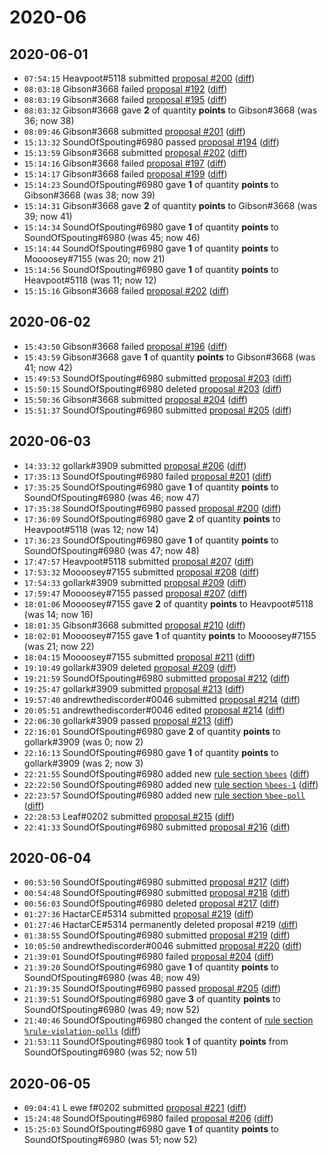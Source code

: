 # 2020-06

## 2020-06-01

* `07:54:15` Heavpoot#5118 submitted [proposal #200](../proposals.md#200) ([diff](https://github.com/Quonauts/Quonauts-9/commit/c5975116179f568513d2e8235f5e7335039e4b2c))
* `08:03:18` Gibson#3668 failed [proposal #192](../proposals.md#192) ([diff](https://github.com/Quonauts/Quonauts-9/commit/8fc41e782c8c23731495da2320bb3347b388faa2))
* `08:03:19` Gibson#3668 failed [proposal #195](../proposals.md#195) ([diff](https://github.com/Quonauts/Quonauts-9/commit/b972d7334759755e17d7219e7759f8a4d5ba3f3f))
* `08:03:32` Gibson#3668 gave **2** of quantity **points** to Gibson#3668 (was 36; now 38)
* `08:09:46` Gibson#3668 submitted [proposal #201](../proposals.md#201) ([diff](https://github.com/Quonauts/Quonauts-9/commit/90e3c447f60ee000775f877ad8ea182f45a86817))
* `15:13:32` SoundOfSpouting#6980 passed [proposal #194](../proposals.md#194) ([diff](https://github.com/Quonauts/Quonauts-9/commit/a1a468671a2e6e8529e84ab16d1a0eff6df95f0d))
* `15:13:59` Gibson#3668 submitted [proposal #202](../proposals.md#202) ([diff](https://github.com/Quonauts/Quonauts-9/commit/c82d53750ddd38a9c0d900ec5250a6d808d7830f))
* `15:14:16` Gibson#3668 failed [proposal #197](../proposals.md#197) ([diff](https://github.com/Quonauts/Quonauts-9/commit/e59d147e5cf023713134b14ca17d80fb66683a06))
* `15:14:17` Gibson#3668 failed [proposal #199](../proposals.md#199) ([diff](https://github.com/Quonauts/Quonauts-9/commit/de465e95bcc804a6805a0a47fc2fb6e549ab4db7))
* `15:14:23` SoundOfSpouting#6980 gave **1** of quantity **points** to Gibson#3668 (was 38; now 39)
* `15:14:31` Gibson#3668 gave **2** of quantity **points** to Gibson#3668 (was 39; now 41)
* `15:14:34` SoundOfSpouting#6980 gave **1** of quantity **points** to SoundOfSpouting#6980 (was 45; now 46)
* `15:14:44` SoundOfSpouting#6980 gave **1** of quantity **points** to Moooosey#7155 (was 20; now 21)
* `15:14:56` SoundOfSpouting#6980 gave **1** of quantity **points** to Heavpoot#5118 (was 11; now 12)
* `15:15:16` Gibson#3668 failed [proposal #202](../proposals.md#202) ([diff](https://github.com/Quonauts/Quonauts-9/commit/e5fa5605a117fe1d19a3e58b297062d686d15380))

## 2020-06-02

* `15:43:50` Gibson#3668 failed [proposal #196](../proposals.md#196) ([diff](https://github.com/Quonauts/Quonauts-9/commit/3a365cb6e0d785638c31f2357f0622be84c0bf3c))
* `15:43:59` Gibson#3668 gave **1** of quantity **points** to Gibson#3668 (was 41; now 42)
* `15:49:53` SoundOfSpouting#6980 submitted [proposal #203](../proposals.md#203) ([diff](https://github.com/Quonauts/Quonauts-9/commit/edb8de0505d5f1c03a9f2405c0a393e84eed2d2e))
* `15:50:15` SoundOfSpouting#6980 deleted [proposal #203](../proposals.md#203) ([diff](https://github.com/Quonauts/Quonauts-9/commit/4a37ccb74f80e6a530f50a60ba1fd0e718f2bacd))
* `15:50:36` Gibson#3668 submitted [proposal #204](../proposals.md#204) ([diff](https://github.com/Quonauts/Quonauts-9/commit/a5e232dd299825ee6b587d7bc1f7714c44afe3cf))
* `15:51:37` SoundOfSpouting#6980 submitted [proposal #205](../proposals.md#205) ([diff](https://github.com/Quonauts/Quonauts-9/commit/faf2a1da3af703e157d9a31f0ad45fb1c18fe8a8))

## 2020-06-03

* `14:33:32` gollark#3909 submitted [proposal #206](../proposals.md#206) ([diff](https://github.com/Quonauts/Quonauts-9/commit/6a036897603a77c349bc83274be80698eb5e7938))
* `17:35:13` SoundOfSpouting#6980 failed [proposal #201](../proposals.md#201) ([diff](https://github.com/Quonauts/Quonauts-9/commit/eb1cf2d61916daaee2d705b796fe3a654e20336b))
* `17:35:25` SoundOfSpouting#6980 gave **1** of quantity **points** to SoundOfSpouting#6980 (was 46; now 47)
* `17:35:38` SoundOfSpouting#6980 passed [proposal #200](../proposals.md#200) ([diff](https://github.com/Quonauts/Quonauts-9/commit/bdd6e4082e0f3a980c557e1660fa9624e18aefa0))
* `17:36:09` SoundOfSpouting#6980 gave **2** of quantity **points** to Heavpoot#5118 (was 12; now 14)
* `17:36:23` SoundOfSpouting#6980 gave **1** of quantity **points** to SoundOfSpouting#6980 (was 47; now 48)
* `17:47:57` Heavpoot#5118 submitted [proposal #207](../proposals.md#207) ([diff](https://github.com/Quonauts/Quonauts-9/commit/a8b6528e30959fae264fc425076a85df386f6fc2))
* `17:53:32` Moooosey#7155 submitted [proposal #208](../proposals.md#208) ([diff](https://github.com/Quonauts/Quonauts-9/commit/b34c28727620d352ba77ba789686fd3245b834f9))
* `17:54:33` gollark#3909 submitted [proposal #209](../proposals.md#209) ([diff](https://github.com/Quonauts/Quonauts-9/commit/e3722b74990dcfae314ed83c12edf94c5f563749))
* `17:59:47` Moooosey#7155 passed [proposal #207](../proposals.md#207) ([diff](https://github.com/Quonauts/Quonauts-9/commit/8c17deb18ab86a67ecfdc73eb8ce051b35b8ed93))
* `18:01:06` Moooosey#7155 gave **2** of quantity **points** to Heavpoot#5118 (was 14; now 16)
* `18:01:35` Gibson#3668 submitted [proposal #210](../proposals.md#210) ([diff](https://github.com/Quonauts/Quonauts-9/commit/4641aa02d38e23358830ee0b8d29438ce17fefcc))
* `18:02:01` Moooosey#7155 gave **1** of quantity **points** to Moooosey#7155 (was 21; now 22)
* `18:04:15` Moooosey#7155 submitted [proposal #211](../proposals.md#211) ([diff](https://github.com/Quonauts/Quonauts-9/commit/ac297ccb14fff7d9b777c6e32d6dc4e859839d75))
* `19:10:49` gollark#3909 deleted [proposal #209](../proposals.md#209) ([diff](https://github.com/Quonauts/Quonauts-9/commit/9114fd0614a25443385cd14d13362a7059098fee))
* `19:21:59` SoundOfSpouting#6980 submitted [proposal #212](../proposals.md#212) ([diff](https://github.com/Quonauts/Quonauts-9/commit/ab0ff625362e2fab264b2d4e602b5ff1fe28e59a))
* `19:25:47` gollark#3909 submitted [proposal #213](../proposals.md#213) ([diff](https://github.com/Quonauts/Quonauts-9/commit/eadca0a3d09cb24017e99920b9177c08087379fc))
* `19:57:40` andrewthediscorder#0046 submitted [proposal #214](../proposals.md#214) ([diff](https://github.com/Quonauts/Quonauts-9/commit/41299b2beb8203104f179608eca5869b6d89b233))
* `20:05:51` andrewthediscorder#0046 edited [proposal #214](../proposals.md#214) ([diff](https://github.com/Quonauts/Quonauts-9/commit/986cff756689b825a3c56ec0853c05de52fac605))
* `22:06:30` gollark#3909 passed [proposal #213](../proposals.md#213) ([diff](https://github.com/Quonauts/Quonauts-9/commit/22019d6474f75a13c811db4e39f3d0ec4edbf6d0))
* `22:16:01` SoundOfSpouting#6980 gave **2** of quantity **points** to gollark#3909 (was 0; now 2)
* `22:16:13` SoundOfSpouting#6980 gave **1** of quantity **points** to gollark#3909 (was 2; now 3)
* `22:21:55` SoundOfSpouting#6980 added new [rule section `%bees`](../rules.md#bees) ([diff](https://github.com/Quonauts/Quonauts-9/commit/86561e8398a49c28f917d4b6922106cb7510e917))
* `22:22:50` SoundOfSpouting#6980 added new [rule section `%bees-1`](../rules.md#bees-1) ([diff](https://github.com/Quonauts/Quonauts-9/commit/c13cb3bbcb90c3453696b279df475613618cc7c4))
* `22:23:57` SoundOfSpouting#6980 added new [rule section `%bee-poll`](../rules.md#bee-poll) ([diff](https://github.com/Quonauts/Quonauts-9/commit/b02f9c087f4194d833555c127c5a33e2004c0d8f))
* `22:28:53` Leaf#0202 submitted [proposal #215](../proposals.md#215) ([diff](https://github.com/Quonauts/Quonauts-9/commit/997b94066c72e53f5c13a95042947d1a3ebf83ed))
* `22:41:33` SoundOfSpouting#6980 submitted [proposal #216](../proposals.md#216) ([diff](https://github.com/Quonauts/Quonauts-9/commit/610f6e99cc3ff7d7a643fb6fc6bb04356045783f))

## 2020-06-04

* `00:53:50` SoundOfSpouting#6980 submitted [proposal #217](../proposals.md#217) ([diff](https://github.com/Quonauts/Quonauts-9/commit/3347ae81676bb50d0e9cb86a0da6f7bd382a8985))
* `00:54:48` SoundOfSpouting#6980 submitted [proposal #218](../proposals.md#218) ([diff](https://github.com/Quonauts/Quonauts-9/commit/a58df0c029c077db652b7eea24e9be01d9b26c3a))
* `00:56:03` SoundOfSpouting#6980 deleted [proposal #217](../proposals.md#217) ([diff](https://github.com/Quonauts/Quonauts-9/commit/2ac7901f7e17bc597c0dc5a967b65cf68bd637ee))
* `01:27:36` HactarCE#5314 submitted [proposal #219](../proposals.md#219) ([diff](https://github.com/Quonauts/Quonauts-9/commit/45b5e25dda4e3acf0902cd4b1ca8e7ed727671a3))
* `01:27:46` HactarCE#5314 permanently deleted proposal #219 ([diff](https://github.com/Quonauts/Quonauts-9/commit/b8a55ea5a5af20bcd7c17f59da079195a6f04c90))
* `01:38:55` SoundOfSpouting#6980 submitted [proposal #219](../proposals.md#219) ([diff](https://github.com/Quonauts/Quonauts-9/commit/98d729859826c19dbfe90554c3d16903ab438a2b))
* `10:05:50` andrewthediscorder#0046 submitted [proposal #220](../proposals.md#220) ([diff](https://github.com/Quonauts/Quonauts-9/commit/1764db63f1a918c1f98480215eef80827e45f0b8))
* `21:39:01` SoundOfSpouting#6980 failed [proposal #204](../proposals.md#204) ([diff](https://github.com/Quonauts/Quonauts-9/commit/468162be97439216da9459391b0b1621880e4a01))
* `21:39:20` SoundOfSpouting#6980 gave **1** of quantity **points** to SoundOfSpouting#6980 (was 48; now 49)
* `21:39:35` SoundOfSpouting#6980 passed [proposal #205](../proposals.md#205) ([diff](https://github.com/Quonauts/Quonauts-9/commit/a879225ff08cdc599e80b8967653868f2a409930))
* `21:39:51` SoundOfSpouting#6980 gave **3** of quantity **points** to SoundOfSpouting#6980 (was 49; now 52)
* `21:40:46` SoundOfSpouting#6980 changed the content of [rule section `%rule-violation-polls`](../rules.md#rule-violation-polls) ([diff](https://github.com/Quonauts/Quonauts-9/commit/3c9a0e71ad8fbd3f90c689f4629260694c1689f1))
* `21:53:11` SoundOfSpouting#6980 took **1** of quantity **points** from SoundOfSpouting#6980 (was 52; now 51)

## 2020-06-05

* `09:04:41` L ewe f#0202 submitted [proposal #221](../proposals.md#221) ([diff](https://github.com/Quonauts/Quonauts-9/commit/72b89f755a76319638a5f4b99110798a280c889b))
* `15:24:48` SoundOfSpouting#6980 failed [proposal #206](../proposals.md#206) ([diff](https://github.com/Quonauts/Quonauts-9/commit/65b686c9bf08093137447909b9386bf24f6c8740))
* `15:25:03` SoundOfSpouting#6980 gave **1** of quantity **points** to SoundOfSpouting#6980 (was 51; now 52)

